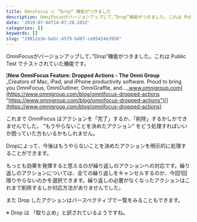 ```yaml
---
title: OmniFocus に “Drop” 機能がつきました
description: OmniFocusがバージョンアップして、”Drop”機能がつきました。これは Public Test でテストされていた機能です。
date: '2019-07-04T14:07:28.205Z'
categories: []
keywords: []
slug: "29812e3e-ba5c-4579-bd87-ce05424e3956"
---
```

OmniFocusがバージョンアップして、”Drop”機能がつきました。これは Public Test でテストされていた機能です。

[**New OmniFocus Feature: Dropped Actions - The Omni Group**  
_Creators of Mac, iPad, and iPhone productivity software. Proud to bring you OmniFocus, OmniOutliner, OmniGraffle, and…_www.omnigroup.com](https://www.omnigroup.com/blog/omnifocus-dropped-actions "https://www.omnigroup.com/blog/omnifocus-dropped-actions")[](https://www.omnigroup.com/blog/omnifocus-dropped-actions)

これまで OmniFocus はアクションを「完了」するか、「削除」するかしかできませんでした。 “もうやらないことを決めたアクション” をどう処理すればいいか困っていた方もいるかもしれません。

Dropによって、今後はもうやらないことを決めたアクションを明示的に処理することができます。

もっとも効果を発揮すると思えるのが繰り返しのアクションへの対応です。繰り返しのアクションについては、全ての繰り返しをキャンセルするのか、今回1回限りやらないのかを選択できます。繰り返しの必要がなくなったアクションはこれまで削除するしか対応方法がありませんでした。

また Drop したアクションはパースペクティブで一覧をみることもできます。

※ Drop は 「取り止め」と訳されているようですね。